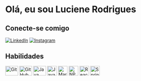 # Olá, eu sou Luciene Rodrigues
## Conecte-se comigo

[![LinkedIn](https://img.shields.io/badge/-LinkedIn-000?style=for-the-badge&logo=linkedin&logoColor=FF00F6&color:FFF)](https://www.linkedin.com/in/lucienerodriguesdasilva/)
[![Instagram](https://img.shields.io/badge/-Instagram-000?style=for-the-badge&logo=instagram&logoColor=FF00F6&color:FFF)](https://www.instagram.com/luciene_dev/)

## Habilidades

<div style="display:inline_block">
  <img align="center" alt="Git" height="30" width="40" src="https://cdn.jsdelivr.net/gh/devicons/devicon/icons/git/git-original.svg">
  <img align="center" alt="GitHub" height="30" width="40" src="https://cdn.jsdelivr.net/gh/devicons/devicon/icons/github/github-original.svg">
  <img align="center" alt="Java" height="30" width="40" src="https://cdn.jsdelivr.net/gh/devicons/devicon/icons/java/java-original.svg">
  <img align="center" alt="Javascript" height="30" width="30" src="https://cdn.jsdelivr.net/gh/devicons/devicon/icons/javascript/javascript-original.svg">
  
  <img align="center" alt="Markdown" height="30" width="30" src="https://cdn.jsdelivr.net/gh/devicons/devicon/icons/markdown/markdown-original.svg">
  <img align="center" alt="NPM" height="30" width="30" src="https://cdn.jsdelivr.net/gh/devicons/devicon/icons/npm/npm-original-wordmark.svg">
  <img align="center" alt="React" height="30" width="30" src="https://cdn.jsdelivr.net/gh/devicons/devicon/icons/react/react-original.svg">
  <img align="center" alt="Spring" height="30" width="30" src="https://cdn.jsdelivr.net/gh/devicons/devicon/icons/spring/spring-original.svg">

</div>
